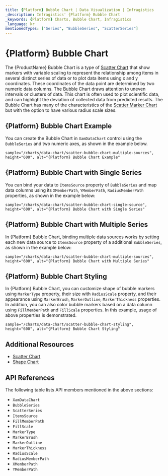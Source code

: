 ```yaml
---
title: {Platform} Bubble Chart | Data Visualization | Infragistics
_description: Infragistics' {Platform} Bubble Chart
_keywords: {Platform} Charts, Bubble Chart, Infragistics
_language: kr
mentionedTypes: ["Series", "BubbleSeries", "ScatterSeries"]
---
```

# {Platform} Bubble Chart

The {ProductName} Bubble Chart is a type of [Scatter Chart](scatter-chart.md) that show markers with variable scaling to represent the relationship among items in several distinct series of data or to plot data items using x and y coordinates. These coordinates of the data point are determined by two numeric data columns. The Bubble Chart draws attention to uneven intervals or clusters of data. This chart is often used to plot scientific data, and can highlight the deviation of collected data from predicted results. The Bubble Chart has many of the characteristics of the [Scatter Marker Chart](scatter-chart.md#{Platform}-scatter-marker-chart) but with the option to have various radius scale sizes.

## {Platform} Bubble Chart Example

You can create the Bubble Chart in `XamDataChart` control using the `BubbleSeries` and two numeric axes, as shown in the example below.

`sample="/charts/data-chart/scatter-bubble-chart-multiple-sources", height="600", alt="{Platform} Bubble Chart Example"`



<div class="divider--half"></div>

## {Platform} Bubble Chart with Single Series

You can bind your data to `ItemsSource` property of `BubbleSeries` and map data columns using its `XMemberPath`, `YMemberPath`, `RadiusMemberPath` properties, as shown in the example below:

`sample="/charts/data-chart/scatter-bubble-chart-single-source", height="600", alt="{Platform} Bubble Chart with Single Series"`



<div class="divider--half"></div>

## {Platform} Bubble Chart with Multiple Series

In {Platform} Bubble Chart, binding multiple data sources works by setting each new data source to `ItemsSource` property of a additional `BubbleSeries`, as shown in the example below:

`sample="/charts/data-chart/scatter-bubble-chart-multiple-sources", height="600", alt="{Platform} Bubble Chart with Multiple Series"`



<div class="divider--half"></div>

## {Platform} Bubble Chart Styling

In {Platform} Bubble Chart, you can customize shape of bubble markers using `MarkerType` property, their size with `RadiusScale` property, and their appearance using `MarkerBrush`, `MarkerOutline`, `MarkerThickness` properties. In addition, you can also color bubble markers based on a data column using `FillMemberPath` and `FillScale` properties. In this example, usage of above properties is demonstrated.

`sample="/charts/data-chart/scatter-bubble-chart-styling", height="600", alt="{Platform} Bubble Chart Styling"`



<div class="divider--half"></div>

## Additional Resources

- [Scatter Chart](scatter-chart.md)
- [Shape Chart](shape-chart.md)


## API References

The following table lists API members mentioned in the above sections:

- `XamDataChart`
- `BubbleSeries`
- `ScatterSeries`
- `ItemsSource`
- `FillMemberPath`
- `FillScale`
- `MarkerType`
- `MarkerBrush`
- `MarkerOutline`
- `MarkerThickness`
- `RadiusScale`
- `RadiusMemberPath`
- `XMemberPath`
- `YMemberPath`